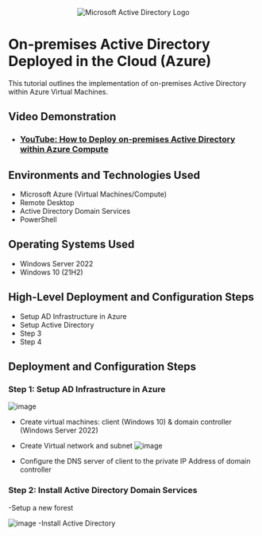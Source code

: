 <p align="center">
<img src="https://i.imgur.com/pU5A58S.png" alt="Microsoft Active Directory Logo"/>
</p>

<h1>On-premises Active Directory Deployed in the Cloud (Azure)</h1>
This tutorial outlines the implementation of on-premises Active Directory within Azure Virtual Machines.<br />


<h2>Video Demonstration</h2>

- ### [YouTube: How to Deploy on-premises Active Directory within Azure Compute](https://www.youtube.com)

<h2>Environments and Technologies Used</h2>

- Microsoft Azure (Virtual Machines/Compute)
- Remote Desktop
- Active Directory Domain Services
- PowerShell

<h2>Operating Systems Used </h2>

- Windows Server 2022
- Windows 10 (21H2)

<h2>High-Level Deployment and Configuration Steps</h2>

- Setup AD Infrastructure in Azure
- Setup Active Directory
- Step 3
- Step 4

<h2>Deployment and Configuration Steps</h2>



<h3>Step 1: Setup AD Infrastructure in Azure</h3>

![image](https://github.com/user-attachments/assets/78f3341d-6837-43de-8346-b8cf132953f3)

- Create virtual machines: client (Windows 10) & domain controller (Windows Server 2022)
- Create Virtual network and subnet
![image](https://github.com/user-attachments/assets/77735d12-14eb-4c91-ba58-6e3b3afd8a23)

- Configure the DNS server of client to the private IP Address of domain controller

<h3>Step 2: Install Active Directory Domain Services</h3>
-Setup a new forest

![image](https://github.com/user-attachments/assets/39ad9f81-46db-4461-9708-1bda291f2036)
-Install Active Directory

